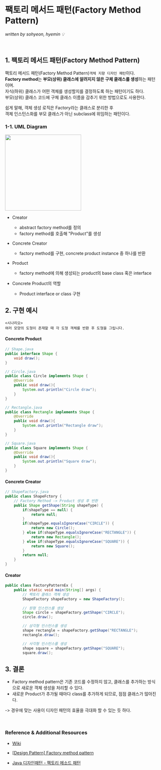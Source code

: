 # 팩토리 메서드 패턴(Factory Method Pattern)
*written by sohyeon, hyemin 💡*
  
<br>
  
## 1. 팩토리 메서드 패턴(Factory Method Pattern)
  
팩토리 메서드 패턴(Factory Method Pattern)`객체 지향 디자인 패턴`이다.  
**Factory method**는 **부모(상위) 클래스에 알려지지 않은 구체 클래스를 생성**하는 패턴이며.  
자식(하위) 클래스가 어떤 객체를 생성할지를 결정하도록 하는 패턴이기도 하다.  
부모(상위) 클래스 코드에 구체 클래스 이름을 감추기 위한 방법으로도 사용한다.  

쉽게 말해, 객체 생성 로직은 Factory라는 클래스로 분리한 후  
객체 인스턴스화를 부모 클래스가 아닌 subclass에 위임하는 패턴이다.  

### 1-1. UML Diagram

<img src="https://miro.medium.com/max/644/1*3KK37laxpxRSRVelQioIqQ.png" height="250px"/>

* Creator
    - abstract factory method를 정의
    - factory method를 호출해 "Product"를 생성

* Concrete Creator
    - factory method를 구현, concrete product instance 중 하나를 반환
    
* Product
    - factory method에 의해 생성되는 product의 base class 혹은 interface

* Concrete Product의 역할
    - Product interface or class 구현
    
## 2. 구현 예시

    <시나리오>
    여러 모양의 도형이 존재할 때 각 도형 객체를 반환 후 도형을 그립니다.

#### Concrete Product
 
```Java
// Shape.java
public interface Shape {
    void draw();
}

// Circle.java
public class Circle implements Shape {
    @Override
    public void draw(){
        System.out.println("Circle draw");
    }
}

// Rectangle.java
public class Rectangle implements Shape {
    @Override
    public void draw(){
        System.out.println("Rectangle draw");
    }
}

// Square.java
public class Square implements Shape {
    @Override
    public void draw(){
        System.out.println("Square draw");
    }
}
```

#### Concrete Creator

```Java
// ShapeFactory.java
public class ShapeFctory {
    // Factory Method -> Product 생성 후 반환
    public Shape getShape(String shapeType) {
        if(shapeType == null) {
            return null;
        }
        if(shapeType.equalsIgnoreCase("CIRCLE")) {
            return new Circle();
        } else if(shapeType.equalsIgnoreCase("RECTANGLE")) {
            return new Rectangle();
        } else if(shapeType.equalsIgnoreCase("SQUARE")) {
            return new Square();
        }
        return null;
    }
}
```

#### Creator

```Java
public class FactoryPatternEx {
    public static void main(String[] args) {
        // 팩토리 클래스 객체 생성
        ShapeFactory shapeFactory = new ShapeFactory();
        
        // 원형 인스턴스를 생성
        Shape circle = shapeFactory.getShape("CIRCLE");
        circle.draw();

        // 삼각형 인스턴스를 생성
        shape rectangle = shapeFactory.getShape("RECTANGLE");
        rectangle.draw();

        // 사각형 인스턴스를 생성
        shape square = shapeFactory.getShape("SQUARE");
        square.draw();
```

## 3. 결론

* Factory method pattern은 기존 코드를 수정하지 않고, 클래스를 추가하는 방식으로 새로운 객체 생성을 처리할 수 있다.  
* 새로운 Product가 추가될 때마다 class를 추가하게 되므로, 점점 클래스가 많아진다.  

-> 경우에 맞는 사용이 디자인 패턴의 효율을 극대화 할 수 있는 듯 하다.  

<br>

### Reference & Additional Resources
* [Wiki](https://ko.wikipedia.org/wiki/%ED%8C%A9%ED%86%A0%EB%A6%AC_%EB%A9%94%EC%84%9C%EB%93%9C_%ED%8C%A8%ED%84%B4)
  
* [[Design Pattern] Factory method pattern](https://medium.com/@eyegochild/design-pattern-factory-method-pattern-dc72f35e1076)

* [Java  디자인패턴 - 팩토리 메소드 패턴](https://niceman.tistory.com/143)